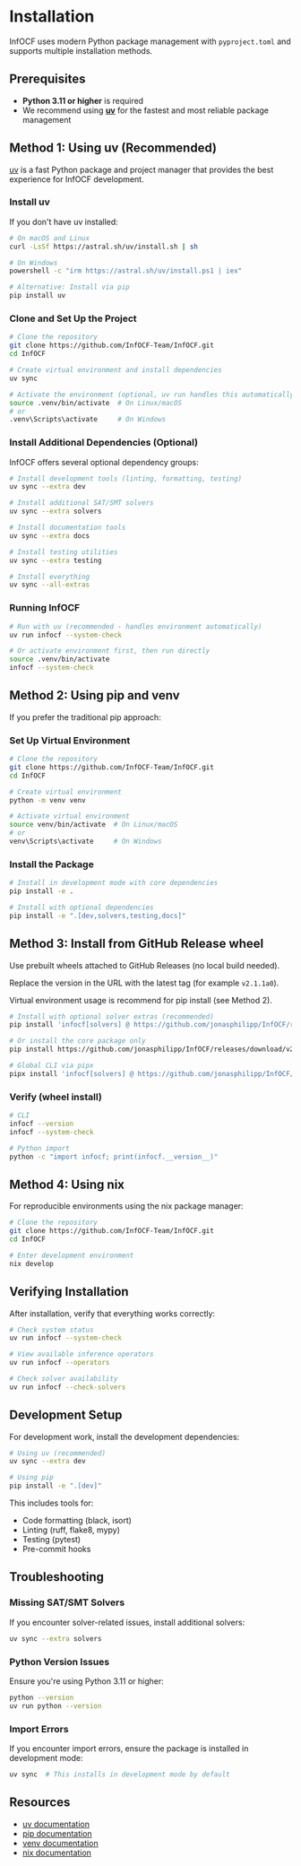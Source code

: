 # Installation

InfOCF uses modern Python package management with `pyproject.toml` and supports multiple installation methods.

## Prerequisites

- **Python 3.11 or higher** is required
- We recommend using **[uv](https://docs.astral.sh/uv/)** for the fastest and most reliable package management

## Method 1: Using uv (Recommended)

[uv](https://docs.astral.sh/uv/) is a fast Python package and project manager that provides the best experience for InfOCF development.

### Install uv

If you don't have uv installed:

```bash
# On macOS and Linux
curl -LsSf https://astral.sh/uv/install.sh | sh

# On Windows
powershell -c "irm https://astral.sh/uv/install.ps1 | iex"

# Alternative: Install via pip
pip install uv
```

### Clone and Set Up the Project

```bash
# Clone the repository
git clone https://github.com/InfOCF-Team/InfOCF.git
cd InfOCF

# Create virtual environment and install dependencies
uv sync

# Activate the environment (optional, uv run handles this automatically)
source .venv/bin/activate  # On Linux/macOS
# or
.venv\Scripts\activate     # On Windows
```

### Install Additional Dependencies (Optional)

InfOCF offers several optional dependency groups:

```bash
# Install development tools (linting, formatting, testing)
uv sync --extra dev

# Install additional SAT/SMT solvers
uv sync --extra solvers

# Install documentation tools
uv sync --extra docs

# Install testing utilities
uv sync --extra testing

# Install everything
uv sync --all-extras
```

### Running InfOCF

```bash
# Run with uv (recommended - handles environment automatically)
uv run infocf --system-check

# Or activate environment first, then run directly
source .venv/bin/activate
infocf --system-check
```

## Method 2: Using pip and venv

If you prefer the traditional pip approach:

### Set Up Virtual Environment

```bash
# Clone the repository
git clone https://github.com/InfOCF-Team/InfOCF.git
cd InfOCF

# Create virtual environment
python -m venv venv

# Activate virtual environment
source venv/bin/activate  # On Linux/macOS
# or
venv\Scripts\activate     # On Windows
```

### Install the Package

```bash
# Install in development mode with core dependencies
pip install -e .

# Install with optional dependencies
pip install -e ".[dev,solvers,testing,docs]"
```

## Method 3: Install from GitHub Release wheel

Use prebuilt wheels attached to GitHub Releases (no local build needed).

Replace the version in the URL with the latest tag (for example `v2.1.1a0`).

Virtual environment usage is recommend for pip install (see Method 2).

```bash
# Install with optional solver extras (recommended)
pip install 'infocf[solvers] @ https://github.com/jonasphilipp/InfOCF/releases/download/v2.1.1a0/infocf-2.1.1a0-py3-none-any.whl'

# Or install the core package only
pip install https://github.com/jonasphilipp/InfOCF/releases/download/v2.1.1a0/infocf-2.1.1a0-py3-none-any.whl

# Global CLI via pipx
pipx install 'infocf[solvers] @ https://github.com/jonasphilipp/InfOCF/releases/download/v2.1.1a0/infocf-2.1.1a0-py3-none-any.whl'
```

### Verify (wheel install)

```bash
# CLI
infocf --version
infocf --system-check

# Python import
python -c "import infocf; print(infocf.__version__)"
```

## Method 4: Using nix

For reproducible environments using the nix package manager:

```bash
# Clone the repository
git clone https://github.com/InfOCF-Team/InfOCF.git
cd InfOCF

# Enter development environment
nix develop
```

## Verifying Installation

After installation, verify that everything works correctly:

```bash
# Check system status
uv run infocf --system-check

# View available inference operators
uv run infocf --operators

# Check solver availability
uv run infocf --check-solvers
```

## Development Setup

For development work, install the development dependencies:

```bash
# Using uv (recommended)
uv sync --extra dev

# Using pip
pip install -e ".[dev]"
```

This includes tools for:
- Code formatting (black, isort)
- Linting (ruff, flake8, mypy)
- Testing (pytest)
- Pre-commit hooks

## Troubleshooting

### Missing SAT/SMT Solvers

If you encounter solver-related issues, install additional solvers:

```bash
uv sync --extra solvers
```

### Python Version Issues

Ensure you're using Python 3.11 or higher:

```bash
python --version
uv run python --version
```

### Import Errors

If you encounter import errors, ensure the package is installed in development mode:

```bash
uv sync  # This installs in development mode by default
```

## Resources

- [uv documentation](https://docs.astral.sh/uv/)
- [pip documentation](https://pypi.org/project/pip/)
- [venv documentation](https://docs.python.org/3/library/venv.html)
- [nix documentation](https://nixos.org/learn.html)
